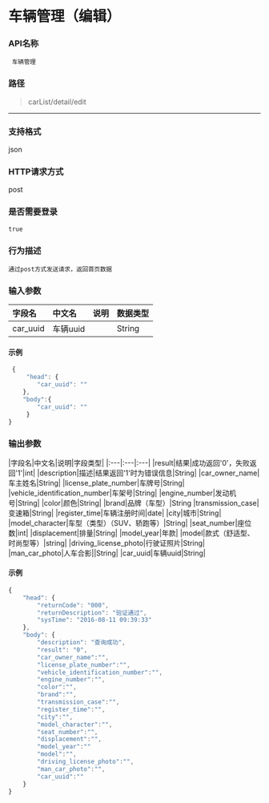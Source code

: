 # 车辆管理（编辑）

### **API名称**

     车辆管理

### **路径**

 >   carList/detail/edit

***
###  **支持格式**

   json

###  **HTTP请求方式**

   post

###  **是否需要登录**


    true


### **行为描述** 

    通过post方式发送请求，返回首页数据


### **输入参数**

|字段名|中文名|说明|数据类型|
|:---|:---|:---|:---|
|car_uuid|车辆uuid||String|

#### **示例**


```javascript
 {
     "head": {
        "car_uuid": ""
    },
    "body":{
        "car_uuid": ""
     }
}
```



### **输出参数**

|字段名|中文名|说明|字段类型|
|:---|:---|:---|
|result|结果|成功返回'0'，失败返回'1'|int|
|description|描述|结果返回'1'时为错误信息|String|
|car_owner_name|车主姓名|String|
|license_plate_number|车牌号|String|
|vehicle_identification_number|车架号|String|
|engine_number|发动机号|String|
|color|颜色|String|
|brand|品牌（车型）|String
|transmission_case|变速箱|String|
|register_time|车辆注册时间|date|
|city|城市|String|
|model_character|车型（类型）（SUV、轿跑等）|String|
|seat_number|座位数|int|
|displacement|排量|String|
|model_year|年款|
|model|款式（舒适型、时尚型等）|string|
|driving_license_photo|行驶证照片|String|
|man_car_photo|人车合影||String|
|car_uuid|车辆uuid|String|

#### **示例**


```javascript
{
    "head": {
        "returnCode": "000",
        "returnDescription": "验证通过",
        "sysTime": "2016-08-11 09:39:33"
    },
    "body": {
        "description": "查询成功",
        "result": "0",
        "car_owner_name":"",
        "license_plate_number":"",
        "vehicle_identification_number":"",
        "engine_number":"",
        "color":"",
        "brand":"",
        "transmission_case":"",
        "register_time":"",
        "city":"",
        "model_character":"",
        "seat_number":"",
        "displacement":"",
        "model_year":""
        "model":"",
        "driving_license_photo":"",
        "man_car_photo":"",
        "car_uuid":""
    }
}